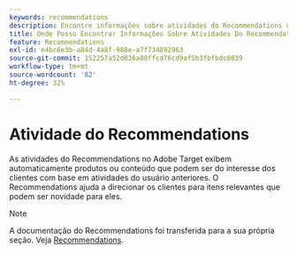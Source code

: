 ```yaml
---
keywords: recommendations
description: Encontre informações sobre atividades do Recommendations no Adobe [!DNL Target] que exibem automaticamente produtos ou conteúdo que podem ser do interesse dos clientes com base em atividades do usuário anteriores.
title: Onde Posso Encontrar Informações Sobre Atividades Do Recommendations?
feature: Recommendations
exl-id: e4bc6e3b-a84d-4a8f-988e-a7f734892963
source-git-commit: 152257a52d836a88ffcd76cd9af5b3fbfbdc0839
workflow-type: tm+mt
source-wordcount: '82'
ht-degree: 32%

---
```


# Atividade do Recommendations

As atividades do Recommendations no Adobe Target exibem automaticamente produtos ou conteúdo que podem ser do interesse dos clientes com base em atividades do usuário anteriores. O Recommendations ajuda a direcionar os clientes para itens relevantes que podem ser novidade para eles.

>[!NOTE]
>
>A documentação do Recommendations foi transferida para a sua própria seção. Veja [Recommendations](/help/main/c-recommendations/recommendations.md#concept_7556C8A4543942F2A77B13A29339C0C0).
